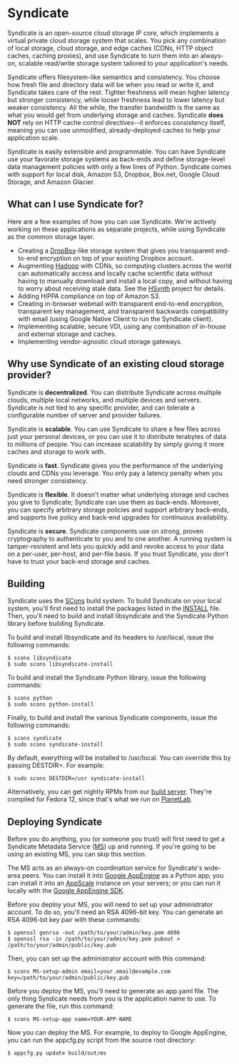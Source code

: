Syndicate
=========

Syndicate is an open-source cloud storage IP core, which implements a virtual private cloud storage system that scales.  You pick any combination of local storage, cloud storage, and edge caches (CDNs, HTTP object caches, caching proxies), and use Syndicate to turn them into an always-on, scalable read/write storage system tailored to your application's needs.

Syndicate offers filesystem-like semantics and consistency.  You choose how fresh file and directory data will be when you read or write it, and Syndicate takes care of the rest.  Tighter freshness will mean higher latency but stronger consistency, while looser freshness lead to lower latency but weaker consistency.  All the while, the transfer bandwidth is the same as what you would get from underlying storage and caches.  Syndicate **does NOT** rely on HTTP cache control directives--it enforces consistency itself, meaning you can use unmodified, already-deployed caches to help your application scale.

Syndicate is easily extensible and programmable.  You can have Syndicate use your favorate storage systems as back-ends and define storage-level data management policies with only a few lines of Python.  Syndicate comes with support for local disk, Amazon S3, Dropbox, Box.net, Google Cloud Storage, and Amazon Glacier.

What can I use Syndicate for?
-----------------------------

Here are a few examples of how you can use Syndicate.  We're actively working on these applications as separate projects, while using Syndicate as the common storage layer.

* Creating a [DropBox](http://www.dropbox.com)-like storage system that gives you transparent end-to-end encryption on top of your existing Dropbox account.
* Augmenting [Hadoop](http://hadoop.apache.com) with CDNs, so computing clusters across the world can automatically access and locally cache scientific data without having to manually download and install a local copy, and without having to worry about receiving stale data.  See the [HSynth](https://github.com/iychoi/hsynth) project for details.
* Adding HIPPA compliance on top of Amazon S3.
* Creating in-browser webmail with transparent end-to-end encryption, transparent key management, and transparent backwards compatibility with email (using Google Native Client to run the Syndicate client).
* Implementing scalable, secure VDI, using any combination of in-house and external storage and caches.
* Implementing vendor-agnostic cloud storage gateways.

Why use Syndicate of an existing cloud storage provider?
--------------------------------------------------------

Syndicate is **decentralized**.  You can distribute Syndicate across multiple clouds, multiple local networks, and multiple devices and servers.  Syndicate is not tied to any specific provider, and can tolerate a configurable number of server and provider failures.

Syndicate is **scalable**.  You can use Syndicate to share a few files across just your personal devices, or you can use it to distribute terabytes of data to millions of people.  You can increase scalability by simply giving it more caches and storage to work with.

Syndicate is **fast**.  Syndicate gives you the performance of the underlying clouds and CDNs you leverage.  You only pay a latency penalty when you need stronger consistency.

Syndicate is **flexible**.  It doesn't matter what underlying storage and caches you give to Syndicate; Syndicate can use them as back-ends.  Moreover, you can specify arbitrary storage policies and support arbitrary back-ends, and supports live policy and back-end upgrades for continuous availability.

Syndicate is **secure**.  Syndicate components use on strong, proven cryptography to authenticate to you and to one another.  A running system is tamper-resistent and lets you quickly add and revoke access to your data on a per-user, per-host, and per-file basis.  If you trust Syndicate, you don't have to trust your back-end storage and caches.

Building
--------

Syndicate uses the [SCons](http://www.scons.org/) build system.  To build Syndicate on your local system, you'll first need to install the packages listed in the [INSTALL](https://github.com/jcnelson/syndicate/blob/master/INSTALL) file.  Then, you'll need to build and install libsyndicate and the Syndicate Python library before building Syndicate.

To build and install libsyndicate and its headers to /usr/local, issue the following commands:

```
$ scons libsyndicate
$ sudo scons libsyndicate-install
```

To build and install the Syndicate Python library, issue the following commands:

```
$ scons python
$ sudo scons python-install
```

Finally, to build and install the various Syndicate components, issue the following commands:

```
$ scons syndicate
$ sudo scons syndicate-install
```

By default, everything will be installed to /usr/local.  You can override this by passing DESTDIR=.  For example:

```
$ sudo scons DESTDIR=/usr syndicate-install
```

Alternatively, you can get nightly RPMs from our [build server](http://vcoblitz-cmi.cs.princeton.edu/syndicate-nightly/RPMS/).  They're compiled for Fedora 12, since that's what we run on [PlanetLab](http://www.planet-lab.org).

Deploying Syndicate
-------------------

Before you do anything, you (or someone you trust) will first need to get a Syndicate Metadata Service ([MS](https://github.com/jcnelson/syndicate/tree/master/ms)) up and running.  If you're going to be using an existing MS, you can skip this section.

The MS acts as an always-on coordination service for Syndicate's wide-area peers.  You can install it into [Google AppEngine](https://developers.google.com/appengine/) as a Python app; you can install it into an [AppScale](http://www.appscale.com) instance on your servers; or you can run it locally with the [Google AppEngine SDK](https://developers.google.com/appengine/docs/python/tools/devserver).

Before you deploy your MS, you will need to set up your administrator account.  To do so, you'll need an RSA 4096-bit key.  You can generate an RSA 4096-bit key pair with these commands:

```
$ openssl genrsa -out /path/to/your/admin/key.pem 4096
$ openssl rsa -in /path/to/your/admin/key.pem pubout > /path/to/your/admin/public/key.pub
```

Then, you can set up the administrator account with this command:

```
$ scons MS-setup-admin email=your.email@example.com key=/path/to/your/admin/public/key.pub
```

Before you deploy the MS, you'll need to generate an app.yaml file.  The only thing Syndicate needs from you is the application name to use.  To generate the file, run this command:

```
$ scons MS-setup-app name=YOUR-APP-NAME
```

Now you can deploy the MS.  For example, to deploy to Google AppEngine, you can run the appcfg.py script from the source root directory:

```
$ appcfg.py update build/out/ms
```
